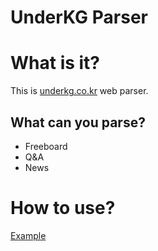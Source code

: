 # UnderKG Parser

# What is it?
This is [underkg.co.kr](http://underkg.co.kr) web parser.

## What can you parse?
*  Freeboard
*  Q&A
*  News

# How to use?

[Example](Example.ipynb)

